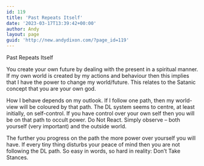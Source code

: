 ```yaml
---
id: 119
title: 'Past Repeats Itself'
date: '2023-03-17T13:39:42+00:00'
author: Andy
layout: page
guid: 'http://new.andydixon.com/?page_id=119'
---
```


Past Repeats Itself

You create your own future by dealing with the present in a spiritual manner. If my own world is created by my actions and behaviour then this implies that I have the power to change my world/future. This relates to the Satanic concept that you are your own god.

How I behave depends on my outlook. If I follow one path, then my world-view will be coloured by that path. The DL system seems to centre, at least initially, on self-control. If you have control over your own self then you will be on that path to occult power. Do Not React. Simply observe – both yourself (very important) and the outside world.

The further you progress on the path the more power over yourself you will have. If every tiny thing disturbs your peace of mind then you are not following the DL path. So easy in words, so hard in reality: Don’t Take Stances.